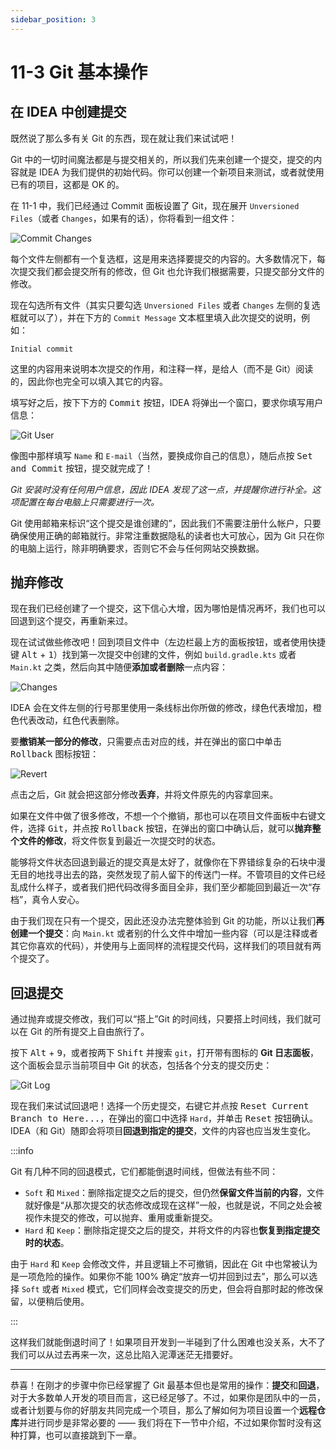 ```yaml
---
sidebar_position: 3
---
```


# 11-3 Git 基本操作

## 在 IDEA 中创建提交

既然说了那么多有关 Git 的东西，现在就让我们来试试吧！

Git 中的一切时间魔法都是与提交相关的，所以我们先来创建一个提交，提交的内容就是 IDEA 为我们提供的初始代码。你可以创建一个新项目来测试，或者就使用已有的项目，这都是 OK 的。

在 11-1 中，我们已经通过 Commit 面板设置了 Git，现在展开 `Unversioned Files`（或者 `Changes`，如果有的话），你将看到一组文件：

![Commit Changes](/img/s2/git-commit-changes.png)

每个文件左侧都有一个复选框，这是用来选择要提交的内容的。大多数情况下，每次提交我们都会提交所有的修改，但 Git 也允许我们根据需要，只提交部分文件的修改。

现在勾选所有文件（其实只要勾选 `Unversioned Files` 或者 `Changes` 左侧的复选框就可以了），并在下方的 `Commit Message` 文本框里填入此次提交的说明，例如：

```
Initial commit
```

这里的内容用来说明本次提交的作用，和注释一样，是给人（而不是 Git）阅读的，因此你也完全可以填入其它的内容。

填写好之后，按下下方的 <kbd>Commit</kbd> 按钮，IDEA 将弹出一个窗口，要求你填写用户信息：

![Git User](/img/s2/git-user.png)

像图中那样填写 `Name` 和 `E-mail`（当然，要换成你自己的信息），随后点按 <kbd>Set and Commit</kbd> 按钮，提交就完成了！

*Git 安装时没有任何用户信息，因此 IDEA 发现了这一点，并提醒你进行补全。这项配置在每台电脑上只需要进行一次。*

Git 使用邮箱来标识“这个提交是谁创建的”，因此我们不需要注册什么帐户，只要确保使用正确的邮箱就行。非常注重数据隐私的读者也大可放心，因为 Git 只在你的电脑上运行，除非明确要求，否则它不会与任何网站交换数据。

## 抛弃修改

现在我们已经创建了一个提交，这下信心大增，因为哪怕是情况再坏，我们也可以回退到这个提交，再重新来过。

现在试试做些修改吧！回到项目文件中（左边栏最上方的面板按钮，或者使用快捷键 <kbd>Alt</kbd> + <kbd>1</kbd>）找到第一次提交中创建的文件，例如 `build.gradle.kts` 或者 `Main.kt` 之类，然后向其中随便**添加或者删除**一点内容：

![Changes](/img/s2/git-changes.png)

IDEA 会在文件左侧的行号那里使用一条线标出你所做的修改，绿色代表增加，橙色代表改动，红色代表删除。

要**撤销某一部分的修改**，只需要点击对应的线，并在弹出的窗口中单击 <kbd>Rollback</kbd> 图标按钮：

![Revert](/img/s2/git-revert.png)

点击之后，Git 就会把这部分修改**丢弃**，并将文件原先的内容拿回来。

如果在文件中做了很多修改，不想一个个撤销，那也可以在项目文件面板中右键文件，选择 <kbd>Git</kbd>，并点按 <kbd>Rollback</kbd> 按钮，在弹出的窗口中确认后，就可以**抛弃整个文件的修改**，将文件恢复到最近一次提交时的状态。

能够将文件状态回退到最近的提交真是太好了，就像你在下界错综复杂的石块中漫无目的地找寻出去的路，突然发现了前人留下的传送门一样。不管项目的文件已经乱成什么样子，或者我们把代码改得多面目全非，我们至少都能回到最近一次“存档”，真令人安心。

由于我们现在只有一个提交，因此还没办法完整体验到 Git 的功能，所以让我们**再创建一个提交**：向 `Main.kt` 或者别的什么文件中增加一些内容（可以是注释或者其它你喜欢的代码），并使用与上面同样的流程提交代码，这样我们的项目就有两个提交了。

## 回退提交

通过抛弃或提交修改，我们可以“搭上”Git 的时间线，只要搭上时间线，我们就可以在 Git 的所有提交上自由旅行了。

按下 <kbd>Alt</kbd> + <kbd>9</kbd>，或者按两下 <kbd>Shift</kbd> 并搜索 `git`，打开带有图标的 **Git 日志面板**，这个面板会显示当前项目中 Git 的状态，包括各个分支的提交历史：

![Git Log](/img/s2/git-log.png)

现在我们来试试回退吧！选择一个历史提交，右键它并点按 <kbd>Reset Current Branch to Here...</kbd>，在弹出的窗口中选择 `Hard`，并单击 <kbd>Reset</kbd> 按钮确认。IDEA（和 Git）随即会将项目**回退到指定的提交**，文件的内容也应当发生变化。

:::info

Git 有几种不同的回退模式，它们都能倒退时间线，但做法有些不同：

- `Soft` 和 `Mixed`：删除指定提交之后的提交，但仍然**保留文件当前的内容**，文件就好像是“从那次提交的状态修改成现在这样”一般，也就是说，不同之处会被视作未提交的修改，可以抛弃、重用或重新提交。
- `Hard` 和 `Keep`：删除指定提交之后的提交，并将文件的内容也**恢复到指定提交时的状态**。

由于 `Hard` 和 `Keep` 会修改文件，并且逻辑上不可撤销，因此在 Git 中也常被认为是一项危险的操作。如果你不能 100% 确定“放弃一切并回到过去”，那么可以选择 `Soft` 或者 `Mixed` 模式，它们同样会改变提交的历史，但会将自那时起的修改保留，以便稍后使用。

:::

这样我们就能倒退时间了！如果项目开发到一半碰到了什么困难也没关系，大不了我们可以从过去再来一次，这总比陷入泥潭迷茫无措要好。

---

恭喜！在刚才的步骤中你已经掌握了 Git 最基本但也是常用的操作：**提交**和**回退**，对于大多数单人开发的项目而言，这已经足够了。不过，如果你是团队中的一员，或者计划要与你的好朋友共同完成一个项目，那么了解如何为项目设置一个**远程仓库**并进行同步是非常必要的 —— 我们将在下一节中介绍，不过如果你暂时没有这种打算，也可以直接跳到下一章。